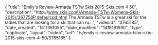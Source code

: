 {
    "title": "Emily's Review-Armada TSTw Skis 2015-Skis.com 4 50",
    "description": "http:\/\/www.skis.com\/Armada-TSTw-Womens-Skis-2015\/367758P,default,pd.html The Armada TSTw is a great ski for the ladies that are looking for a ski that can ru...",
    "videoid": "3765185",
    "date_created": "1411361055",
    "date_modified": "1418181990",
    "type": "captivate",
    "layout": "video",
    "url": "\/v\/emily-s-review-armada-tstw-skis-2015-skis-com-4-50\/3765185"
}
